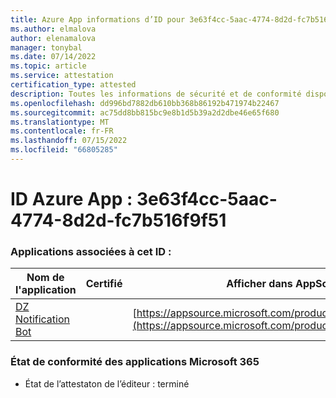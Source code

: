 ```yaml
---
title: Azure App informations d’ID pour 3e63f4cc-5aac-4774-8d2d-fc7b516f9f51
ms.author: elmalova
author: elenamalova
manager: tonybal
ms.date: 07/14/2022
ms.topic: article
ms.service: attestation
certification_type: attested
description: Toutes les informations de sécurité et de conformité disponibles pour 3e63f4cc-5aac-4774-8d2d-fc7b516f9f51.
ms.openlocfilehash: dd996bd7882db610bb368b86192b471974b22467
ms.sourcegitcommit: ac75dd8bb815bc9e8b1d5b39a2d2dbe46e65f680
ms.translationtype: MT
ms.contentlocale: fr-FR
ms.lasthandoff: 07/15/2022
ms.locfileid: "66805285"
---
```

# <a name="azure-app-id-3e63f4cc-5aac-4774-8d2d-fc7b516f9f51"></a>ID Azure App : 3e63f4cc-5aac-4774-8d2d-fc7b516f9f51


### <a name="apps-associated-with-this-id"></a>Applications associées à cet ID :
| **Nom de l'application** | **Certifié** | **Afficher dans AppSource** |
|--------------|---------------|-----------------------|
| [DZ Notification Bot](../forward/WA200003839.md) |  | [https://appsource.microsoft.com/product/office/WA200003839](https://appsource.microsoft.com/product/office/WA200003839) |

### <a name="microsoft-365-app-compliance-status"></a>État de conformité des applications Microsoft 365
- État de l’attestaton de l’éditeur : terminé
